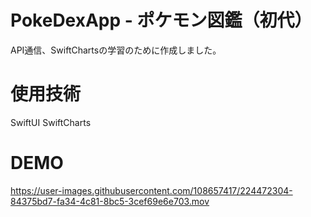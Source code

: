# PokeDexApp - ポケモン図鑑（初代）

API通信、SwiftChartsの学習のために作成しました。

# 使用技術

SwiftUI
SwiftCharts

# DEMO

https://user-images.githubusercontent.com/108657417/224472304-84375bd7-fa34-4c81-8bc5-3cef69e6e703.mov


